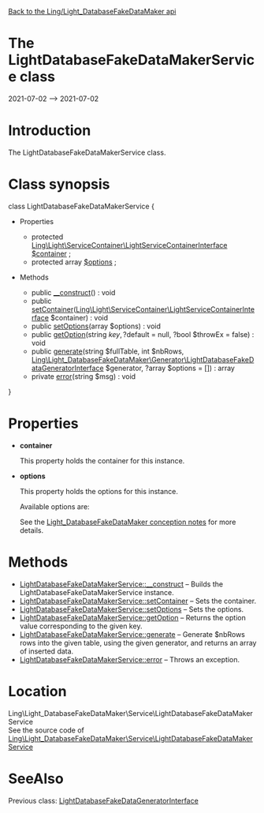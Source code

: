 [Back to the Ling/Light_DatabaseFakeDataMaker api](https://github.com/lingtalfi/Light_DatabaseFakeDataMaker/blob/master/doc/api/Ling/Light_DatabaseFakeDataMaker.md)



The LightDatabaseFakeDataMakerService class
================
2021-07-02 --> 2021-07-02






Introduction
============

The LightDatabaseFakeDataMakerService class.



Class synopsis
==============


class <span class="pl-k">LightDatabaseFakeDataMakerService</span>  {

- Properties
    - protected [Ling\Light\ServiceContainer\LightServiceContainerInterface](https://github.com/lingtalfi/Light/blob/master/doc/api/Ling/Light/ServiceContainer/LightServiceContainerInterface.md) [$container](#property-container) ;
    - protected array [$options](#property-options) ;

- Methods
    - public [__construct](https://github.com/lingtalfi/Light_DatabaseFakeDataMaker/blob/master/doc/api/Ling/Light_DatabaseFakeDataMaker/Service/LightDatabaseFakeDataMakerService/__construct.md)() : void
    - public [setContainer](https://github.com/lingtalfi/Light_DatabaseFakeDataMaker/blob/master/doc/api/Ling/Light_DatabaseFakeDataMaker/Service/LightDatabaseFakeDataMakerService/setContainer.md)([Ling\Light\ServiceContainer\LightServiceContainerInterface](https://github.com/lingtalfi/Light/blob/master/doc/api/Ling/Light/ServiceContainer/LightServiceContainerInterface.md) $container) : void
    - public [setOptions](https://github.com/lingtalfi/Light_DatabaseFakeDataMaker/blob/master/doc/api/Ling/Light_DatabaseFakeDataMaker/Service/LightDatabaseFakeDataMakerService/setOptions.md)(array $options) : void
    - public [getOption](https://github.com/lingtalfi/Light_DatabaseFakeDataMaker/blob/master/doc/api/Ling/Light_DatabaseFakeDataMaker/Service/LightDatabaseFakeDataMakerService/getOption.md)(string $key, ?$default = null, ?bool $throwEx = false) : void
    - public [generate](https://github.com/lingtalfi/Light_DatabaseFakeDataMaker/blob/master/doc/api/Ling/Light_DatabaseFakeDataMaker/Service/LightDatabaseFakeDataMakerService/generate.md)(string $fullTable, int $nbRows, [Ling\Light_DatabaseFakeDataMaker\Generator\LightDatabaseFakeDataGeneratorInterface](https://github.com/lingtalfi/Light_DatabaseFakeDataMaker/blob/master/doc/api/Ling/Light_DatabaseFakeDataMaker/Generator/LightDatabaseFakeDataGeneratorInterface.md) $generator, ?array $options = []) : array
    - private [error](https://github.com/lingtalfi/Light_DatabaseFakeDataMaker/blob/master/doc/api/Ling/Light_DatabaseFakeDataMaker/Service/LightDatabaseFakeDataMakerService/error.md)(string $msg) : void

}




Properties
=============

- <span id="property-container"><b>container</b></span>

    This property holds the container for this instance.
    
    

- <span id="property-options"><b>options</b></span>

    This property holds the options for this instance.
    
    Available options are:
    
    
    
    See the [Light_DatabaseFakeDataMaker conception notes](https://github.com/lingtalfi/Light_DatabaseFakeDataMaker/blob/master/doc/pages/conception-notes.md) for more details.
    
    



Methods
==============

- [LightDatabaseFakeDataMakerService::__construct](https://github.com/lingtalfi/Light_DatabaseFakeDataMaker/blob/master/doc/api/Ling/Light_DatabaseFakeDataMaker/Service/LightDatabaseFakeDataMakerService/__construct.md) &ndash; Builds the LightDatabaseFakeDataMakerService instance.
- [LightDatabaseFakeDataMakerService::setContainer](https://github.com/lingtalfi/Light_DatabaseFakeDataMaker/blob/master/doc/api/Ling/Light_DatabaseFakeDataMaker/Service/LightDatabaseFakeDataMakerService/setContainer.md) &ndash; Sets the container.
- [LightDatabaseFakeDataMakerService::setOptions](https://github.com/lingtalfi/Light_DatabaseFakeDataMaker/blob/master/doc/api/Ling/Light_DatabaseFakeDataMaker/Service/LightDatabaseFakeDataMakerService/setOptions.md) &ndash; Sets the options.
- [LightDatabaseFakeDataMakerService::getOption](https://github.com/lingtalfi/Light_DatabaseFakeDataMaker/blob/master/doc/api/Ling/Light_DatabaseFakeDataMaker/Service/LightDatabaseFakeDataMakerService/getOption.md) &ndash; Returns the option value corresponding to the given key.
- [LightDatabaseFakeDataMakerService::generate](https://github.com/lingtalfi/Light_DatabaseFakeDataMaker/blob/master/doc/api/Ling/Light_DatabaseFakeDataMaker/Service/LightDatabaseFakeDataMakerService/generate.md) &ndash; Generate $nbRows rows into the given table, using the given generator, and returns an array of inserted data.
- [LightDatabaseFakeDataMakerService::error](https://github.com/lingtalfi/Light_DatabaseFakeDataMaker/blob/master/doc/api/Ling/Light_DatabaseFakeDataMaker/Service/LightDatabaseFakeDataMakerService/error.md) &ndash; Throws an exception.





Location
=============
Ling\Light_DatabaseFakeDataMaker\Service\LightDatabaseFakeDataMakerService<br>
See the source code of [Ling\Light_DatabaseFakeDataMaker\Service\LightDatabaseFakeDataMakerService](https://github.com/lingtalfi/Light_DatabaseFakeDataMaker/blob/master/Service/LightDatabaseFakeDataMakerService.php)



SeeAlso
==============
Previous class: [LightDatabaseFakeDataGeneratorInterface](https://github.com/lingtalfi/Light_DatabaseFakeDataMaker/blob/master/doc/api/Ling/Light_DatabaseFakeDataMaker/Generator/LightDatabaseFakeDataGeneratorInterface.md)<br>
